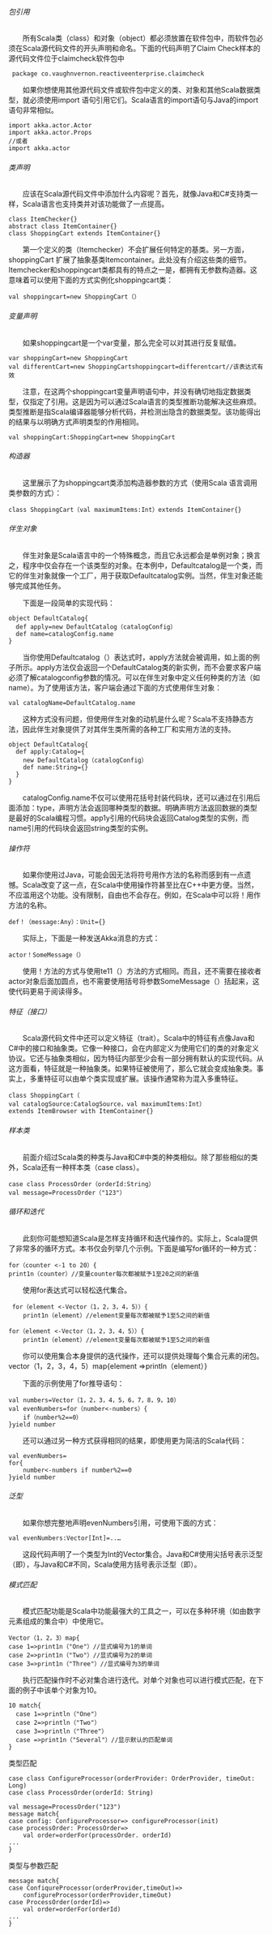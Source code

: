 ###### 包引用

&emsp;&emsp;所有Scala类（class）和对象（object）都必须放置在软件包中，而软件包必须在Scala源代码文件的开头声明和命名。下面的代码声明了Claim Check样本的源代码文件位于claimcheck软件包中

     package co.vaughnvernon.reactiveenterprise.claimcheck

&emsp;&emsp;如果你想使用其他源代码文件或软件包中定义的类、对象和其他Scala数据类型，就必须使用import 语句引用它们。Scala语言的import语句与Java的import 语句非常相似。

    import akka.actor.Actor
    import akka.actor.Props
    //或者
    import akka.actor

###### 类声明

&emsp;&emsp;应该在Scala源代码文件中添加什么内容呢？首先，就像Java和C#支持类一样，Scala语言也支持类并对该功能做了一点提高。

    class ItemChecker{}
    abstract class ItemContainer{}
    class ShoppingCart extends ItemContainer{}

&emsp;&emsp;第一个定义的类（Itemchecker）不会扩展任何特定的基类。另一方面，shoppingCart 扩展了抽象基类Itemcontainer。此处没有介绍这些类的细节。Itemchecker和shoppingcart类都具有的特点之一是，都拥有无参数构造器。这意味着可以使用下面的方式实例化shoppingcart类：

    val shoppingcart=new ShoppingCart（）

###### 变量声明

&emsp;&emsp;如果shoppingcart是一个var变量，那么完全可以对其进行反复赋值。

    var shoppingCart=new ShoppingCart 
    val differentCart=new ShoppingCartshoppingcart=differentcart//该表达式有效

&emsp;&emsp;注意，在这两个shoppingcart变量声明语句中，并没有确切地指定数据类型，仅指定了引用。这是因为可以通过Scala语言的类型推断功能解决这些麻烦。类型推断是指Scala编译器能够分析代码，并检测出隐含的数据类型。该功能得出的结果与以明确方式声明类型的作用相同。

    val shoppingCart:ShoppingCart=new ShoppingCart

###### 构造器

&emsp;&emsp;这里展示了为shoppingcart类添加构造器参数的方式（使用Scala 语言调用类参数的方式）：

    class ShoppingCart（val maximumItems:Int）extends ItemContainer{}

###### 伴生对象

&emsp;&emsp;伴生对象是Scala语言中的一个特殊概念，而且它永远都会是单例对象；换言之，程序中仅会存在一个该类型的对象。在本例中，Defaultcatalog是一个类，而它的伴生对象就像一个工厂，用于获取Defaultcatalog实例。当然，伴生对象还能够完成其他任务。

&emsp;&emsp;下面是一段简单的实现代码：

    object DefaultCatalog{
      def apply=new DefaultCatalog（catalogConfig）
      def name=catalogConfig.name
    }

&emsp;&emsp;当你使用Defaultcatalog（）表达式时，apply方法就会被调用，如上面的例子所示。apply方法仅会返回一个DefaultCatalog类的新实例，而不会要求客户端必须了解catalogconfig参数的情况。可以在伴生对象中定义任何种类的方法（如name）。为了使用该方法，客户端会通过下面的方式使用伴生对象：

    val catalogName=DefaultCatalog.name

&emsp;&emsp;这种方式没有问题，但使用伴生对象的动机是什么呢？Scala不支持静态方法，因此伴生对象提供了对其伴生类所需的各种工厂和实用方法的支持。

    object DefaultCatalog{
      def apply:Catalog={
        new DefaultCatalog（catalogConfig）
        def name:String={}
      }
    }

&emsp;&emsp;catalogConfig.name不仅可以使用花括号封装代码块，还可以通过在引用后面添加：type，声明方法会返回哪种类型的数据。明确声明方法返回数据的类型是最好的Scala编程习惯。app1y引用的代码块会返回Catalog类型的实例，而name引用的代码块会返回string类型的实例。

###### 操作符

&emsp;&emsp;如果你使用过Java，可能会因无法将符号用作方法的名称而感到有一点遗憾。Scala改变了这一点，在Scala中使用操作符甚至比在C++中更方便。当然，不应滥用这个功能。没有限制，自由也不会存在。例如，在Scala中可以将！用作方法的名称。

    def！（message:Any）：Unit={}

&emsp;&emsp;实际上，下面是一种发送Akka消息的方式：

    actor！SomeMessage（）

&emsp;&emsp;使用！方法的方式与使用te11（）方法的方式相同。而且，还不需要在接收者actor对象后面加圆点，也不需要使用括号将参数SomeMessage（）括起来，这使代码更易于阅读得多。

###### 特征（接口）

&emsp;&emsp;Scala源代码文件中还可以定义特征（trait）。Scala中的特征有点像Java和C#中的接口和抽象类。它像一种接口，会在内部定义为使用它们的类的对象定义协议。它还与抽象类相似，因为特征内部至少会有一部分拥有默认的实现代码。从这方面看，特征就是一种抽象类。如果特征被使用了，那么它就会变成抽象类。事实上，多重特征可以由单个类实现或扩展。该操作通常称为混入多重特征。

    class ShoppingCart（
    val catalogSource:CatalogSource，val maximumItems:Int）
    extends ItemBrowser with ItemContainer{}

###### 样本类

&emsp;&emsp;前面介绍过Scala类的种类与Java和C#中类的种类相似。除了那些相似的类外，Scala还有一种样本类（case class）。

    case class ProcessOrder（orderId:String）
    val message=ProcessOrder（"123"）

###### 循环和迭代

&emsp;&emsp;此刻你可能想知道Scala是怎样支持循环和迭代操作的。实际上，Scala提供了非常多的循环方式。本书仅会列举几个示例。下面是编写for循环的一种方式：

    for（counter <-1 to 20）{
    print1n（counter）//变量counter每次都被赋予1至20之间的新值

&emsp;&emsp;使用for表达式可以轻松迭代集合。

     for（element <-Vector（1，2，3，4，5））{
        print1n（element）//element变量每次都被赋予1至5之间的新值

    for（element <-Vector（1，2，3，4，5））{
        print1n（element）//element变量每次都被赋予1至5之间的新值

&emsp;&emsp;你可以使用集合本身提供的迭代操作，还可以提供处理每个集合元素的闭包。
vector（1，2，3，4，5）map{element =>println（element）}

&emsp;&emsp;下面的示例使用了for推导语句：

    val numbers=Vector（1，2，3，4，5，6，7，8，9，10）
    val evenNumbers=for（number<-numbers）{
        if（number%2==0）
    }yield number

&emsp;&emsp;还可以通过另一种方式获得相同的结果，即使用更为简洁的Scala代码：

    val evenNumbers=
    for{
        number<-numbers if number%2==0
    }yield number

###### 泛型

&emsp;&emsp;如果你想完整地声明evenNumbers引用，可使用下面的方式：

    val evenNumbers:Vector[Int]=..…

&emsp;&emsp;这段代码声明了一个类型为Int的Vector集合。Java和C#使用尖括号表示泛型（即<type>），与Java和C#不同，Scala使用方括号表示泛型（即<type>）。

###### 模式匹配

&emsp;&emsp;模式匹配功能是Scala中功能最强大的工具之一，可以在多种环境（如由数字元素组成的集合中）中使用它。

    Vector（1，2，3）map{
    case 1=>print1n（"One"）//显式编号为1的单词
    case 2=>print1n（"Two"）//显式编号为2的单词
    case 3=>print1n（"Three"）//显式编号为3的单词
&emsp;&emsp;执行匹配操作时不必对集合进行迭代。对单个对象也可以进行模式匹配，在下面的例子中该单个对象为10。

    10 match{
      case 1=>println（"One"）
      case 2=>println（"Two"）
      case 3=>println（"Three"）
      case =>print1n（"Several"）//显示默认的匹配单词
    }

类型匹配

    case class ConfigureProcessor(orderProvider: OrderProvider, timeOut: Long)
    case class ProcessOrder(orderId: String)

    val message=ProcessOrder("123")
    message match{
    case config: ConfigureProcessor=> configureProcessor(init)
    case processOrder: ProcessOrder=>
        val order=orderFor(processOrder. orderId)
    ...
    }

类型与参数匹配

    message match{
    case ConfiqureProcessor(orderProvider,timeOut)=>
        configureProcessor(orderProvider,timeOut)
    case ProcessOrder(orderId)=>
        val order=orderFor(orderId)
    ...
    }
